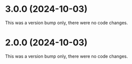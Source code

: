 # 3.0.0 (2024-10-03)

This was a version bump only, there were no code changes.

# 2.0.0 (2024-10-03)

This was a version bump only, there were no code changes.